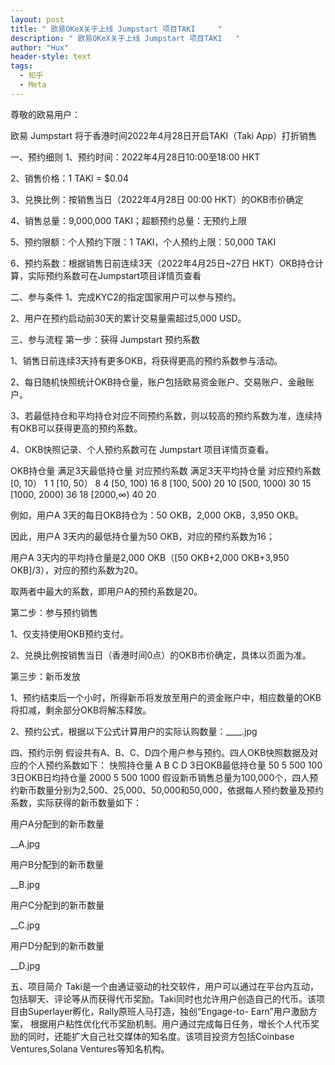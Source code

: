 ```yaml
---
layout: post
title: " 欧易OKeX关于上线 Jumpstart 项目TAKI     "
description: " 欧易OKeX关于上线 Jumpstart 项目TAKI   "
author: "Hux"
header-style: text
tags:
  - 知乎
  - Meta
---
```

尊敬的欧易用户：

欧易 Jumpstart 将于香港时间2022年4月28日开启TAKI（Taki App）打折销售

 

一、预约细则
1、预约时间：2022年4月28日10:00至18:00 HKT

2、销售价格：1 TAKI = $0.04

3、兑换比例：按销售当日（2022年4月28日 00:00 HKT）的OKB市价确定

4、销售总量：9,000,000 TAKI；超额预约总量：无预约上限

5、预约限额：个人预约下限：1 TAKI，个人预约上限：50,000 TAKI

6、预约系数：根据销售日前连续3天（2022年4月25日~27日 HKT）OKB持仓计算，实际预约系数可在Jumpstart项目详情页查看

 

二、参与条件
1、完成KYC2的指定国家用户可以参与预约。

2、用户在预约启动前30天的累计交易量需超过5,000 USD。

 

三、参与流程
第一步：获得 Jumpstart 预约系数

1、销售日前连续3天持有更多OKB，将获得更高的预约系数参与活动。

2、每日随机快照统计OKB持仓量，账户包括欧易资金账户、交易账户、金融账户。

3、若最低持仓和平均持仓对应不同预约系数，则以较高的预约系数为准，连续持有OKB可以获得更高的预约系数。

4、OKB快照记录、个人预约系数可在 Jumpstart 项目详情页查看。

OKB持仓量	满足3天最低持仓量
对应预约系数	满足3天平均持仓量
对应预约系数
[0, 10）	1	1
[10, 50）	8	4
[50, 100)	16	8
[100, 500)	20	10
[500, 1000)	30	15
[1000, 2000)	36	18
[2000,∞)	40	20
 

例如，用户A 3天的每日OKB持仓为：50 OKB，2,000 OKB，3,950 OKB。

因此，用户A 3天内的最低持仓量为50 OKB，对应的预约系数为16；

用户A 3天内的平均持仓量是2,000 OKB（[50 OKB+2,000 OKB+3,950 OKB]/3），对应的预约系数为20。

取两者中最大的系数，即用户A的预约系数是20。

 

 

第二步：参与预约销售

1、仅支持使用OKB预约支付。

2、兑换比例按销售当日（香港时间0点）的OKB市价确定，具体以页面为准。

 

第三步：新币发放

1、预约结束后一个小时，所得新币将发放至用户的资金账户中，相应数量的OKB将扣减，剩余部分OKB将解冻释放。

2、预约公式，根据以下公式计算用户的实际认购数量：____.jpg

四、预约示例
假设共有A、B、C、D四个用户参与预约。四人OKB快照数据及对应的个人预约系数如下：
快照持仓量	A	B	C	D
3日OKB最低持仓量	50	5	500	100
3日OKB日均持仓量	2000	5	500	1000
假设新币销售总量为100,000个，四人预约新币数量分别为2,500、25,000、50,000和50,000，依据每人预约数量及预约系数，实际获得的新币数量如下：
 

用户A分配到的新币数量

__A.jpg

用户B分配到的新币数量

__B.jpg

用户C分配到的新币数量

__C.jpg

用户D分配到的新币数量

__D.jpg

 

五、项目简介
Taki是一个由通证驱动的社交软件，用户可以通过在平台内互动，包括聊天、评论等从而获得代币奖励。Taki同时也允许用户创造自己的代币。该项目由Superlayer孵化，Rally原班人马打造，独创“Engage-to- Earn”用户激励方案， 根据用户粘性优化代币奖励机制。用户通过完成每日任务，增长个人代币奖励的同时，还能扩大自己社交媒体的知名度。该项目投资方包括Coinbase Ventures,Solana Ventures等知名机构。
